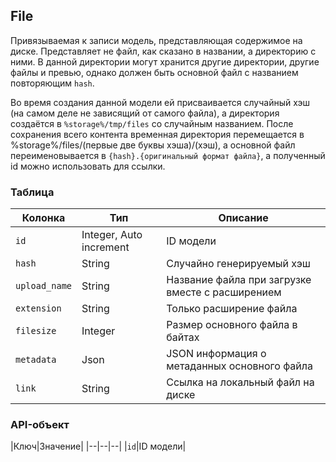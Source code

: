 ## File

Привязываемая к записи модель, представляющая содержимое на диске. Представляет не файл, как сказано в названии, а директорию с ними. В данной директории могут хранится другие директории, другие файлы и превью, однако должен быть основной файл с названием повторяющим `hash`.

Во время создания данной модели ей присваивается случайный хэш (на самом деле не зависящий от самого файла), а директория создаётся в `%storage%/tmp/files` со случайным названием. После сохранения всего контента временная директория перемещается в %storage%/files/(первые две буквы хэша)/(хэш), а основной файл переименовывается в `{hash}.{оригинальный формат файла}`, а полученный id можно использовать для ссылки.

### Таблица

|Колонка|Тип|Описание|
|--|--|--|
|`id`|Integer, Auto increment|ID модели|
|`hash`|String|Случайно генерируемый хэш|
|`upload_name`|String|Название файла при загрузке вместе с расширением|
|`extension`|String|Только расширение файла|
|`filesize`|Integer|Размер основного файла в байтах|
|`metadata`|Json|JSON информация о метаданных основного файла|
|`link`|String|Ссылка на локальный файл на диске|

### API-объект

|Ключ|Значение|
|--|--|--|
|`id`|ID модели|
